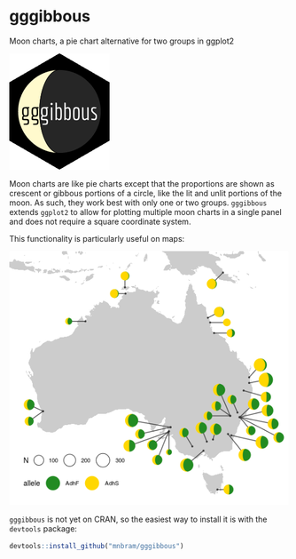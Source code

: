 # gggibbous
Moon charts, a pie chart alternative for two groups in ggplot2

![gggibbous](/images/gggibbous.png)

Moon charts are like pie charts except that the proportions are shown as
crescent or gibbous portions of a circle, like the lit and unlit portions of the
moon. As such, they work best with only one or two groups. `gggibbous` extends
`ggplot2` to allow for plotting multiple moon charts in a single panel and does
not require a square coordinate system.

This functionality is particularly useful on maps:

![moon_chart_map](/images/moonmap.png)

`gggibbous` is not yet on CRAN, so the easiest way to install it is with
the `devtools` package:

```r
devtools::install_github("mnbram/gggibbous")
```